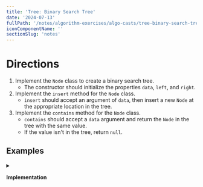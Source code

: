 ```yaml
---
title: 'Tree: Binary Search Tree'
date: '2024-07-13'
fullPath: '/notes/algorithm-exercises/algo-casts/tree-binary-search-tree'
iconComponentName: ''
sectionSlug: 'notes'
---
```


# Directions

1) Implement the `Node` class to create a binary search tree.
    - The constructor should initialize the properties `data`, `left`, and `right`.
2) Implement the `insert` method for the `Node` class.
    - `insert` should accept an argument of `data`, then insert a new `Node` at the appropriate location in the tree.
3) Implement the `contains` method for the `Node` class.
   - `contains` should accept a `data` argument and return the `Node` in the tree with the same value.
   - If the value isn't in the tree, return `null`.

## Examples

</details>

<details>

<summary>

**Implementation**

</summary>

```javascript
class Node {
    constructor(data) {
        this.data = data;
        this.left = null;
        this.right = null;
    }

    insert(data) {
        if (data < this.data) {
            if (this.left != null) {
                this.left.insert(data);
            } else {
                this.left = new Node(data);
            }
        } else if (data > this.data) {
            if (this.right != null) {
                this.right.insert(data);
            } else {
                this.right = new Node(data);
            }
        }
    }

    contains(data) {
        if (data == null) {
            return;
        }

        if (data === this.data) {
            return this;
        }

        return (this.left != null && this.left.contains(data))
            || (this.right != null && this.right.contains(data))
            || null;
    }
}
```

</details>
